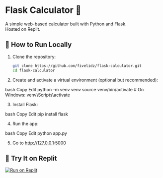 # Flask Calculator 🔢

A simple web-based calculator built with Python and Flask.  
Hosted on Replit.

## 🚀 How to Run Locally

1. Clone the repository:
   ```bash
   git clone https://github.com/fivelidz/flask-calculator.git
   cd flask-calculator

2. Create and activate a virtual environment (optional but recommended):

bash
Copy
Edit
python -m venv venv
source venv/bin/activate  # On Windows: venv\Scripts\activate

3. Install Flask:

bash
Copy
Edit
pip install flask

4. Run the app:

bash
Copy
Edit
python app.py

5. Go to http://127.0.0.1:5000

## 🧪 Try It on Replit

[![Run on Replit](https://replit.com/badge/github/fivelidz/flask-calculator)](https://replit.com/github/fivelidz/flask-calculator)

